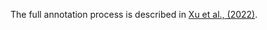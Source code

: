 The full annotation process is described in [Xu et al., (2022)](https://onlinelibrary.wiley.com/doi/full/10.1111/1755-0998.13689).
